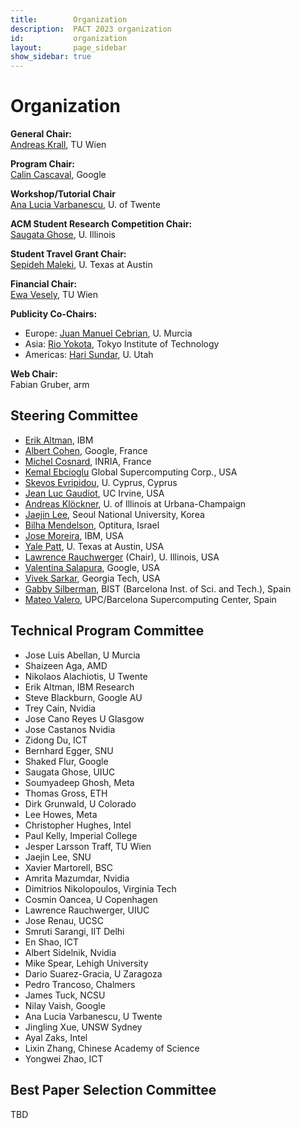 ```yaml
---
title:        Organization
description:  PACT 2023 organization
id:           organization
layout:       page_sidebar
show_sidebar: true
---
```


# Organization

**General Chair:**<br>
[Andreas Krall](https://informatics.tuwien.ac.at/people/andreas-krall), TU Wien

**Program Chair:**<br>
[Calin Cascaval](https://conf.researchr.org/profile/conf/calincascaval), Google

**Workshop/Tutorial Chair**<br>
[Ana Lucia Varbanescu](https://people.utwente.nl/a.l.varbanescu), U. of Twente

**ACM Student Research Competition Chair:**<br>
[Saugata Ghose](https://ghose.cs.illinois.edu/), U. Illinois

**Student Travel Grant Chair:**<br>
[Sepideh Maleki](https://www.cs.utexas.edu/~smaleki/), U. Texas at Austin

**Financial Chair:**<br>
[Ewa Vesely](https://informatics.tuwien.ac.at/people/ewa-vesely), TU Wien

<!-- **Local Arrangements Chair:**<br>
[Yuri Alexeev](https://www.anl.gov/profile/yuri-alexeev), Argonne National Lab

**Workshop/Tutorial Chair:**<br>
[Manoj Kumar](https://www.linkedin.com/in/manoj-kumar-3a06902/), IBM

-->

**Publicity Co-Chairs:**

- Europe: [Juan Manuel Cebrian](https://es.linkedin.com/in/juan-m-cebrian-46245063), U. Murcia
- Asia: [Rio Yokota](https://www.rio.gsic.titech.ac.jp/en/member/yokota.html), Tokyo Institute of Technology
- Americas: [Hari Sundar](https://www.cs.utah.edu/~hari/), U. Utah

<!--

**ACM Student Research Competition Chair:**<br>
[Saugata Ghose](https://ghose.cs.illinois.edu/), U. Illinois

**Artifact Evaluation Committee Chair:**<br>
[Sven-Bodo Scholz](https://www.ru.nl/en/people/scholz-s), Radboud U.
 -->

**Web Chair:**<br>
Fabian Gruber, arm


## Steering Committee

- [Erik      Altman](https://researcher.watson.ibm.com/researcher/view.php?person=us-ealtman), IBM
- [Albert    Cohen](https://research.google/people/106208/), Google, France
- [Michel    Cosnard](http://www-sop.inria.fr/members/Michel.Cosnard/), INRIA, France
- [Kemal     Ebcioglu](http://global-supercomputing.com/people/kemal.ebcioglu/) Global Supercomputing Corp., USA
- [Skevos    Evripidou](https://cy.linkedin.com/in/skevos-evripidou-55a7b2), U. Cyprus, Cyprus
- [Jean Luc  Gaudiot](http://pascal.eng.uci.edu/people/gaudiot.html), UC Irvine, USA
- [Andreas   Klöckner](https://andreask.cs.illinois.edu/aboutme), U. of Illinois at Urbana-Champaign
- [Jaejin    Lee](https://sites.google.com/view/jaejinlee), Seoul National University, Korea
- [Bilha     Mendelson](https://www.linkedin.com/in/bilha-mendelson-36208a1/?originalSubdomain=il), Optitura, Israel
- [Jose      Moreira](https://researcher.watson.ibm.com/researcher/view.php?person=us-jmoreira), IBM, USA
- [Yale      Patt](http://users.ece.utexas.edu/~patt/), U. Texas at Austin, USA
- [Lawrence  Rauchwerger](https://cs.illinois.edu/about/people/all-faculty/rwerger) (Chair), U. Illinois, USA
- [Valentina Salapura](https://www.linkedin.com/in/valentina-salapura-81924a44), Google, USA
- [Vivek     Sarkar](https://vsarkar.cc.gatech.edu/), Georgia Tech, USA
- [Gabby     Silberman](https://es.linkedin.com/in/gabbysilberman), BIST (Barcelona Inst. of Sci. and Tech.), Spain
- [Mateo     Valero](https://www.bsc.es/mateo-valero), UPC/Barcelona Supercomputing Center, Spain

## Technical Program Committee

- Jose Luis     Abellan,         U Murcia
- Shaizeen      Aga,             AMD
- Nikolaos      Alachiotis,      U Twente
- Erik          Altman,          IBM Research
- Steve         Blackburn,       Google AU
- Trey          Cain,            Nvidia
- Jose          Cano Reyes       U Glasgow
- Jose          Castanos         Nvidia
- Zidong        Du,              ICT
- Bernhard      Egger,           SNU
- Shaked        Flur,            Google
- Saugata       Ghose,           UIUC
- Soumyadeep    Ghosh,           Meta
- Thomas        Gross,           ETH
- Dirk          Grunwald,        U Colorado
- Lee           Howes,           Meta
- Christopher   Hughes,          Intel
- Paul          Kelly,           Imperial College
- Jesper        Larsson Traff,   TU Wien
- Jaejin        Lee,             SNU
- Xavier        Martorell,       BSC
- Amrita        Mazumdar,        Nvidia
- Dimitrios     Nikolopoulos,    Virginia Tech
- Cosmin        Oancea,          U Copenhagen
- Lawrence      Rauchwerger,     UIUC
- Jose          Renau,           UCSC
- Smruti        Sarangi,         IIT Delhi
- En            Shao,            ICT
- Albert        Sidelnik,        Nvidia
- Mike          Spear,           Lehigh University
- Dario         Suarez-Gracia,   U Zaragoza
- Pedro         Trancoso,        Chalmers
- James         Tuck,            NCSU
- Nilay         Vaish,           Google
- Ana Lucia     Varbanescu,      U Twente
- Jingling      Xue,             UNSW Sydney
- Ayal          Zaks,            Intel
- Lixin         Zhang,           Chinese Academy of Science
- Yongwei       Zhao,            ICT

## Best Paper Selection Committee

TBD

<!--
## Artifact Evaluation Committee

(TBA)

-->
